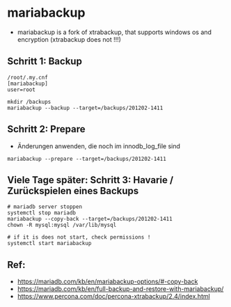 # mariabackup 

  * mariabackup is a fork of xtrabackup, that supports windows os and encryption (xtrabackup does not !!!) 


## Schritt 1: Backup 

```
/root/.my.cnf 
[mariabackup]
user=root 
```

```
mkdir /backups 
mariabackup --backup --target=/backups/201202-1411
```

## Schritt 2: Prepare 

  * Änderungen anwenden, die noch im innodb_log_file sind 
```
mariabackup --prepare --target=/backups/201202-1411 

```

## Viele Tage später: Schritt 3: Havarie / Zurückspielen eines Backups 

```
# mariadb server stoppen  
systemctl stop mariadb 
mariabackup --copy-back --target=/backups/201202-1411 
chown -R mysql:mysql /var/lib/mysql 

# if it is does not start, check permissions ! 
systemctl start mariabackup 

```

## Ref: 

  * https://mariadb.com/kb/en/mariabackup-options/#-copy-back
  * https://mariadb.com/kb/en/full-backup-and-restore-with-mariabackup/
  * https://www.percona.com/doc/percona-xtrabackup/2.4/index.html
